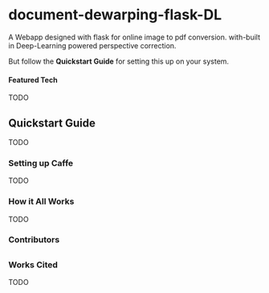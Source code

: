 # document-dewarping-flask-DL
A Webapp designed with flask for online image to pdf conversion. with-built in Deep-Learning powered perspective correction. 


But follow the **Quickstart Guide** for setting this up on your system. 

#### Featured Tech
TODO



## Quickstart Guide
TODO 

### Setting up Caffe
TODO




### How it All Works 
TODO

### Contributors


##


### Works Cited 
TODO
